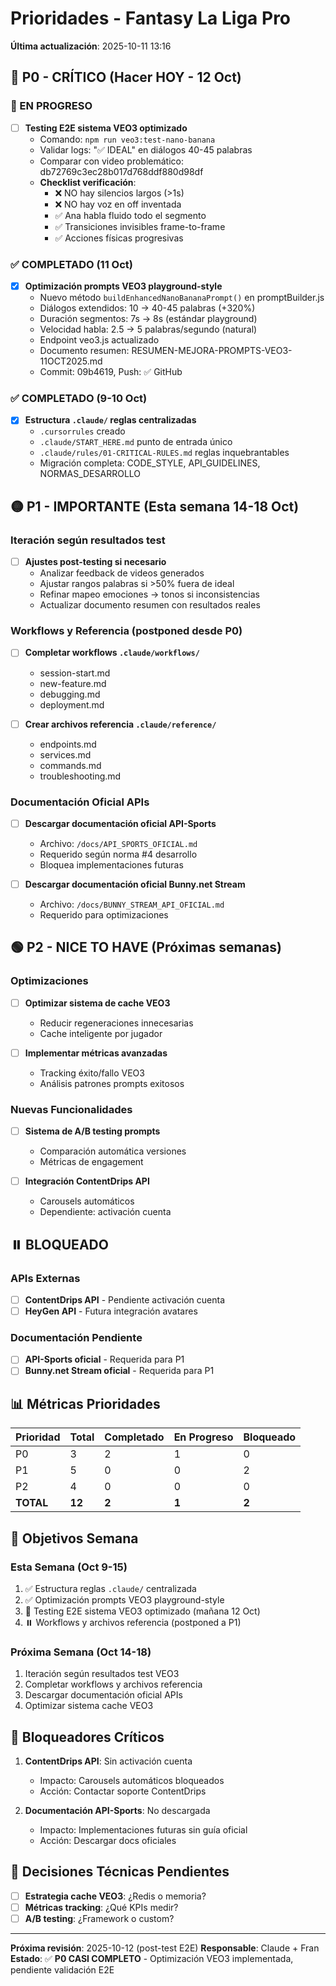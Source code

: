 # Prioridades - Fantasy La Liga Pro

**Última actualización**: 2025-10-11 13:16

## 🔴 P0 - CRÍTICO (Hacer HOY - 12 Oct)

### 🚧 EN PROGRESO

- [ ] **Testing E2E sistema VEO3 optimizado**
    - Comando: `npm run veo3:test-nano-banana`
    - Validar logs: "✅ IDEAL" en diálogos 40-45 palabras
    - Comparar con video problemático: db72769c3ec28b017d768ddf880d98df
    - **Checklist verificación**:
        - ❌ NO hay silencios largos (>1s)
        - ❌ NO hay voz en off inventada
        - ✅ Ana habla fluido todo el segmento
        - ✅ Transiciones invisibles frame-to-frame
        - ✅ Acciones físicas progresivas

### ✅ COMPLETADO (11 Oct)

- [x] **Optimización prompts VEO3 playground-style**
    - Nuevo método `buildEnhancedNanoBananaPrompt()` en promptBuilder.js
    - Diálogos extendidos: 10 → 40-45 palabras (+320%)
    - Duración segmentos: 7s → 8s (estándar playground)
    - Velocidad habla: 2.5 → 5 palabras/segundo (natural)
    - Endpoint veo3.js actualizado
    - Documento resumen: RESUMEN-MEJORA-PROMPTS-VEO3-11OCT2025.md
    - Commit: 09b4619, Push: ✅ GitHub

### ✅ COMPLETADO (9-10 Oct)

- [x] **Estructura `.claude/` reglas centralizadas**
    - `.cursorrules` creado
    - `.claude/START_HERE.md` punto de entrada único
    - `.claude/rules/01-CRITICAL-RULES.md` reglas inquebrantables
    - Migración completa: CODE_STYLE, API_GUIDELINES, NORMAS_DESARROLLO

## 🟡 P1 - IMPORTANTE (Esta semana 14-18 Oct)

### Iteración según resultados test

- [ ] **Ajustes post-testing si necesario**
    - Analizar feedback de videos generados
    - Ajustar rangos palabras si >50% fuera de ideal
    - Refinar mapeo emociones → tonos si inconsistencias
    - Actualizar documento resumen con resultados reales

### Workflows y Referencia (postponed desde P0)

- [ ] **Completar workflows `.claude/workflows/`**
    - session-start.md
    - new-feature.md
    - debugging.md
    - deployment.md

- [ ] **Crear archivos referencia `.claude/reference/`**
    - endpoints.md
    - services.md
    - commands.md
    - troubleshooting.md

### Documentación Oficial APIs

- [ ] **Descargar documentación oficial API-Sports**
    - Archivo: `/docs/API_SPORTS_OFICIAL.md`
    - Requerido según norma #4 desarrollo
    - Bloquea implementaciones futuras

- [ ] **Descargar documentación oficial Bunny.net Stream**
    - Archivo: `/docs/BUNNY_STREAM_API_OFICIAL.md`
    - Requerido para optimizaciones

## 🟢 P2 - NICE TO HAVE (Próximas semanas)

### Optimizaciones

- [ ] **Optimizar sistema de cache VEO3**
    - Reducir regeneraciones innecesarias
    - Cache inteligente por jugador

- [ ] **Implementar métricas avanzadas**
    - Tracking éxito/fallo VEO3
    - Análisis patrones prompts exitosos

### Nuevas Funcionalidades

- [ ] **Sistema de A/B testing prompts**
    - Comparación automática versiones
    - Métricas de engagement

- [ ] **Integración ContentDrips API**
    - Carousels automáticos
    - Dependiente: activación cuenta

## ⏸️ BLOQUEADO

### APIs Externas

- [ ] **ContentDrips API** - Pendiente activación cuenta
- [ ] **HeyGen API** - Futura integración avatares

### Documentación Pendiente

- [ ] **API-Sports oficial** - Requerida para P1
- [ ] **Bunny.net Stream oficial** - Requerida para P1

## 📊 Métricas Prioridades

| Prioridad | Total  | Completado | En Progreso | Bloqueado |
| --------- | ------ | ---------- | ----------- | --------- |
| P0        | 3      | 2          | 1           | 0         |
| P1        | 5      | 0          | 0           | 2         |
| P2        | 4      | 0          | 0           | 0         |
| **TOTAL** | **12** | **2**      | **1**       | **2**     |

## 🎯 Objetivos Semana

### Esta Semana (Oct 9-15)

1. ✅ Estructura reglas `.claude/` centralizada
2. ✅ Optimización prompts VEO3 playground-style
3. 🚧 Testing E2E sistema VEO3 optimizado (mañana 12 Oct)
4. ⏸️ Workflows y archivos referencia (postponed a P1)

### Próxima Semana (Oct 14-18)

1. Iteración según resultados test VEO3
2. Completar workflows y archivos referencia
3. Descargar documentación oficial APIs
4. Optimizar sistema cache VEO3

## 🚨 Bloqueadores Críticos

1. **ContentDrips API**: Sin activación cuenta
    - Impacto: Carousels automáticos bloqueados
    - Acción: Contactar soporte ContentDrips

2. **Documentación API-Sports**: No descargada
    - Impacto: Implementaciones futuras sin guía oficial
    - Acción: Descargar docs oficiales

## 📝 Decisiones Técnicas Pendientes

- [ ] **Estrategia cache VEO3**: ¿Redis o memoria?
- [ ] **Métricas tracking**: ¿Qué KPIs medir?
- [ ] **A/B testing**: ¿Framework o custom?

---

**Próxima revisión**: 2025-10-12 (post-test E2E) **Responsable**: Claude + Fran
**Estado**: ✅ **P0 CASI COMPLETO** - Optimización VEO3 implementada, pendiente
validación E2E

